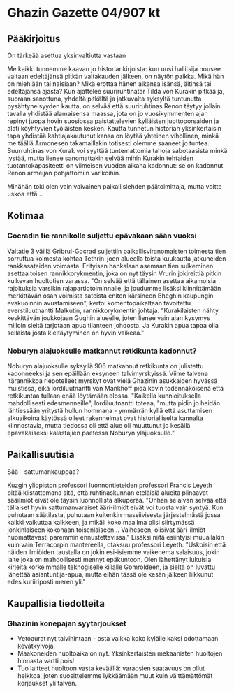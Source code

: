 # Ghazin Gazette 04/907 kt

## Pääkirjoitus

On tärkeää asettua yksinvaltiutta vastaan

Me kaikki tunnemme kaavan jo historiankirjoista: kun uusi hallitsija nousee valtaan edeltäjänsä pitkän valtakauden jälkeen, on näytön paikka. Mikä hän on miehiään tai naisiaan? Mikä erottaa hänen aikansa isänsä, äitinsä tai edeltäjänsä ajasta? Kun ajattelee suuriruhtinatar Tilda von Kurakin pitkää ja, suoraan sanottuna, yhdeltä pitkältä ja jatkuvalta syksyltä tuntunutta pysähtyneisyyden kautta, on selvää että suuriruhtinas Renon täytyy jollain tavalla yhdistää alamaisensa maassa, jota on jo vuosikymmenten ajan repinyt juopa hovin suosiossa paistattelevien kylläisten juottoporsaiden ja alati köyhtyvien työläisten kesken. Kautta tunnetun historian yksinkertaisin tapa yhdistää kahtiajakautunut kansa on löytää yhteinen vihollinen, minkä me täällä Armonesen takamaillakin totisesti olemme saaneet jo tuntea. Suurruhtinas von Kurak voi syyttää tuntemattomia tahoja sabotaasista minkä lystää, mutta lienee sanomattakin selvää mihin Kurakin tehtaiden tuotantokapasiteetti on viimeisen vuoden aikana kadonnut: se on kadonnut Renon armeijan pohjattomiin varikoihin. 

Minähän toki olen vain vaivainen paikallislehden päätoimittaja, mutta voitte uskoa että...


## Kotimaa

### Gocradin tie rannikolle suljettu epävakaan sään vuoksi

Valtatie 3 väillä Gribrul-Gocrad suljettiin paikallisviranomaisten toimesta tien sorruttua kolmesta kohtaa Tethrin-joen alueella toista kuukautta jatkuneiden rankkasateiden voimasta. Erityisen hankalaan asemaan tien sulkeminen asettaa toisen rannikkorykmentin, joka on nyt täysin Vrurin jokireittiä pitkin kulkevan huoltotien varassa. "On selvää että tällainen asettaa aikamoisia rajoituksia varsikin rajapartiotoiminnalle, ja joudumme lisäksi kiinnittämään merkittävän osan voimista sateista eniten kärsineen Bheghin kaupungin evakuoinnin avustamiseen", kertoi komentopaikaltaan tavoitettu everstiluutnantti Malkutin, rannikkorykmentin johtaja. "Kurakilaisten nähty keskittävän joukkojaan Gughin alueelle, joten lienee vain ajan kysymys milloin sieltä tarjotaan apua tilanteen johdosta. Ja Kurakin apua tapaa olla sellaista josta kieltäytyminen on hyvin vaikeaa."

### Noburyn alajuoksulle matkannut retkikunta kadonnut?

Noburyn alajuoksulle syksyllä 906 matkannut retkikunta on julistettu kadonneeksi ja sen epäillään eksyneen talvimyrskyissä. Viime talvena itärannikkoa riepotelleet myrskyt ovat vielä Ghazinin asukkaiden hyvässä muistissa, eikä lordiluutnantti van Mankhoff pidä kovin todennäköisenä että retkikuntaa tullaan enää löytämään elossa. "Kaikella kunnioituksella mahdollisesti edesmenneille", lordiluutnantti toteaa, "mutta pidin jo heidän lähtiessään yritystä hullun hommana - ymmärrän kyllä että asuttamisen alkuaikoina käytössä olleet rakennelmat ovat historialliselta kannalta kiinnostavia, mutta tiedossa oli että alue oli muuttunut jo kesällä epävakaiseksi kalastajien paetessa Noburyn yläjuoksulle."

## Paikallisuutisia 

Sää - sattumankauppaa?

Kuzgin yliopiston professori luonnontieteiden professori Francis Leyeth pitää kiistattomana sitä, että ruhtinaskunnan eteläisiä alueita piinaavat sääilmiöt eivät ole täysin luonnollista alkuperää. "Onhan se aivan selvää että tällaiset hyvin sattumanvaraiset ääri-ilmiöt eivät voi tuosta vain syntyä. Kun puhutaan säätilasta, puhutaan kuitenkin massiivisesta järjestelmästä jossa kaikki vaikuttaa kaikkeen, ja mikäli koko maailma olisi siirtymässä jonkinlaiseen kokonaan toisenlaiseen... Vaiheseen, olisivat ääri-ilmiöt huomattavasti paremmin ennustettavissa." Lisäksi niitä esiintyisi muuallakin kuin vain Terracorpin mantereella, otaksuu professori Leyeth. "Uskoisin että näiden ilmiöiden taustalla on jokin esi-isiemme vaikenema salaisuus, jokin laite joka on mahdollisesti mennyt epäkuntoon. Olen lähettänyt lukuisia kirjeitä korkeimmalle teknogiselle killalle Gomroldeen, ja sieltä on luvattu lähettää asiantuntija-apua, mutta eihän tässä ole kesän jälkeen liikkunut edes kuriiriposti meren yli."

## Kaupallisia tiedotteita

### Ghazinin konepajan syytarjoukset

- Vetoaurat nyt talvihintaan - osta vaikka koko kylälle kaksi odottamaan kevätkylvöjä.
- Maakoneiden huoltoaika on nyt. Yksinkertaisten mekaanisten huoltojen hinnasta vartti pois!
- Tuo laitteet huoltoon vasta keväällä: varaosien saatavuus on ollut heikkoa, joten suosittelemme lykkäämään muut kuin välttämättömät korjaukset yli talven. 